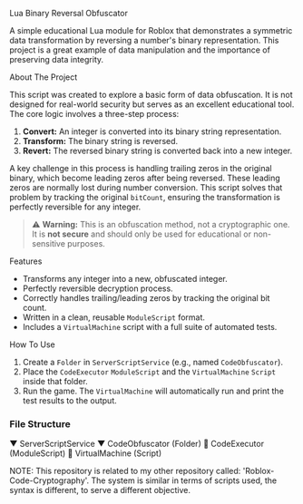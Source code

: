 Lua Binary Reversal Obfuscator

A simple educational Lua module for Roblox that demonstrates a symmetric data transformation by reversing a number's binary representation. This project is a great example of data manipulation and the importance of preserving data integrity.

About The Project

This script was created to explore a basic form of data obfuscation. It is not designed for real-world security but serves as an excellent educational tool. The core logic involves a three-step process:

1.  **Convert:** An integer is converted into its binary string representation.
2.  **Transform:** The binary string is reversed.
3.  **Revert:** The reversed binary string is converted back into a new integer.

A key challenge in this process is handling trailing zeros in the original binary, which become leading zeros after being reversed. These leading zeros are normally lost during number conversion. This script solves that problem by tracking the original `bitCount`, ensuring the transformation is perfectly reversible for any integer.

> ⚠️ **Warning:** This is an obfuscation method, not a cryptographic one. It is **not secure** and should only be used for educational or non-sensitive purposes.

Features

-   Transforms any integer into a new, obfuscated integer.
-   Perfectly reversible decryption process.
-   Correctly handles trailing/leading zeros by tracking the original bit count.
-   Written in a clean, reusable `ModuleScript` format.
-   Includes a `VirtualMachine` script with a full suite of automated tests.

How To Use

1.  Create a `Folder` in `ServerScriptService` (e.g., named `CodeObfuscator`).
2.  Place the `CodeExecutor` `ModuleScript` and the `VirtualMachine` `Script` inside that folder.
3.  Run the game. The `VirtualMachine` will automatically run and print the test results to the output.

### File Structure
▼ ServerScriptService
▼ CodeObfuscator (Folder)
🧱 CodeExecutor (ModuleScript)
📄 VirtualMachine (Script)

NOTE: This repository is related to my other repository called: 'Roblox-Code-Cryptography'.
The system is similar in terms of scripts used, the syntax is different, to serve a different objective.
